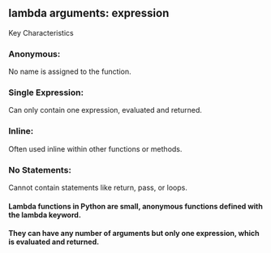 ## lambda arguments: expression
Key Characteristics

### Anonymous: 
No name is assigned to the function.
### Single Expression: 
Can only contain one expression, evaluated and returned.
### Inline: 
Often used inline within other functions or methods.
### No Statements: 
Cannot contain statements like return, pass, or loops.

#### Lambda functions in Python are small, anonymous functions defined with the lambda keyword. 
#### They can have any number of arguments but only one expression, which is evaluated and returned.
